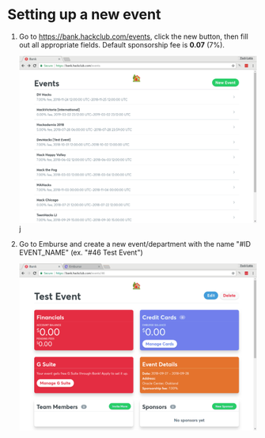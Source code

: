 # Setting up a new event

1. Go to https://bank.hackclub.com/events, click the new button, then fill out all appropriate fields. Default sponsorship fee is **0.07** (7%).

     ![](img/new_event_creation.gif)j

2. Go to Emburse and create a new event/department with the name "#ID EVENT_NAME" (ex. "#46 Test Event")

     ![](img/new_event_emburse_department_creation.gif)
